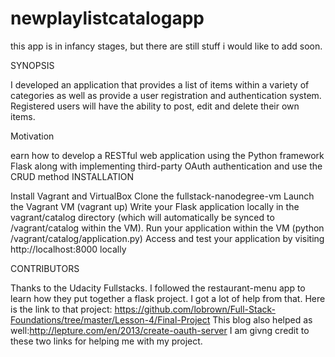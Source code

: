 # newplaylistcatalogapp
this app is in infancy stages, but there are still stuff i would like to add soon. 


SYNOPSIS

I developed an application that provides a list of items within a variety of categories as well as provide a user registration and authentication system. Registered users will have the ability to post, edit and delete their own items.

Motivation

earn how to develop a RESTful web application using the Python framework Flask along with implementing third-party OAuth authentication and use the CRUD method INSTALLATION

Install Vagrant and VirtualBox Clone the fullstack-nanodegree-vm Launch the Vagrant VM (vagrant up) Write your Flask application locally in the vagrant/catalog directory (which will automatically be synced to /vagrant/catalog within the VM). Run your application within the VM (python /vagrant/catalog/application.py) Access and test your application by visiting http://localhost:8000 locally

CONTRIBUTORS

Thanks to the Udacity Fullstacks. I followed the restaurant-menu app to learn how they put together a flask project. I got a lot of help from that. 
Here is the link to that project: https://github.com/lobrown/Full-Stack-Foundations/tree/master/Lesson-4/Final-Project
This blog also helped as well:http://lepture.com/en/2013/create-oauth-server
I am givng credit to these two links for helping me with my project. 
